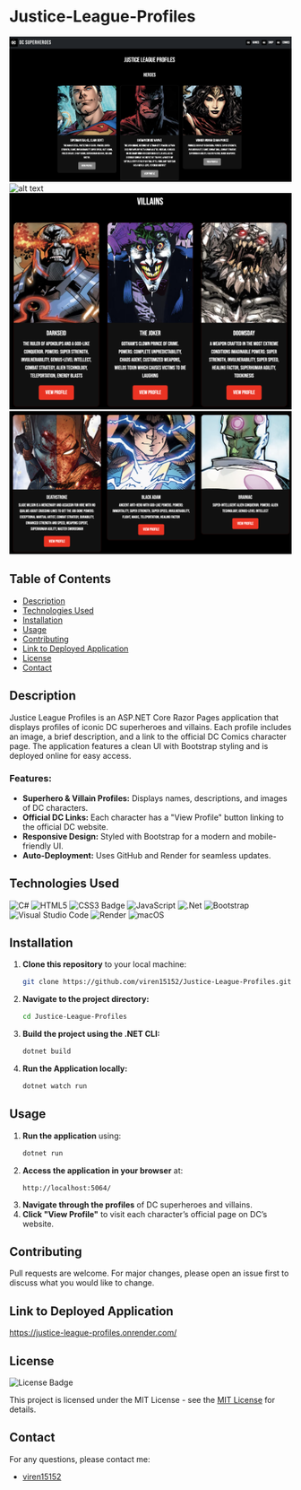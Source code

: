 # Justice-League-Profiles

![alt text](<wwwroot/images/Screenshot 2025-01-29 at 18.04.26.png>)
![alt text](<wwwroot/images/Screenshot 2025-01-29 at 18.08.18.png>)
![alt text](<wwwroot/images/Screenshot 2025-01-30 at 00.02.16.png>)
![alt text](<wwwroot/images/Screenshot 2025-01-29 at 18.14.05.png>)

## Table of Contents

* [Description](#description)
* [Technologies Used](#technologies-used)
* [Installation](#installation)
* [Usage](#usage)
* [Contributing](#contributing)
* [Link to Deployed Application](#link-to-deployed-application)
* [License](#license)
* [Contact](#contact)

## Description
Justice League Profiles is an ASP.NET Core Razor Pages application that displays profiles of iconic DC superheroes and villains. Each profile includes an image, a brief description, and a link to the official DC Comics character page. The application features a clean UI with Bootstrap styling and is deployed online for easy access.

### Features:
- **Superhero & Villain Profiles:** Displays names, descriptions, and images of DC characters.
- **Official DC Links:** Each character has a "View Profile" button linking to the official DC website.
- **Responsive Design:** Styled with Bootstrap for a modern and mobile-friendly UI.
- **Auto-Deployment:** Uses GitHub and Render for seamless updates.

## Technologies Used

![C#](https://img.shields.io/badge/c%23-%23239120.svg?style=for-the-badge&logo=csharp&logoColor=white)
![HTML5](https://img.shields.io/badge/HTML5-E34F26?style=for-the-badge&logo=html5&logoColor=white)
![CSS3 Badge](https://img.shields.io/badge/CSS3-1572B6?logo=css3&logoColor=fff&style=for-the-badge)
![JavaScript](https://img.shields.io/badge/javascript-%23323330.svg?style=for-the-badge&logo=javascript&logoColor=%23F7DF1E)
![.Net](https://img.shields.io/badge/.NET-5C2D91?style=for-the-badge&logo=.net&logoColor=white)
![Bootstrap](https://img.shields.io/badge/Bootstrap-563D7C?style=for-the-badge&logo=bootstrap&logoColor=white)
![Visual Studio Code](https://img.shields.io/badge/Visual%20Studio%20Code-0078d7.svg?style=for-the-badge&logo=visual-studio-code&logoColor=white)
![Render](https://img.shields.io/badge/Render-46E3B7?style=for-the-badge&logo=render&logoColor=white)
![macOS](https://img.shields.io/badge/mac%20os-000000?style=for-the-badge&logo=macos&logoColor=F0F0F0)

## Installation

1. **Clone this repository** to your local machine:
   ```sh
   git clone https://github.com/viren15152/Justice-League-Profiles.git
   ```
2. **Navigate to the project directory:**
   ```sh
   cd Justice-League-Profiles
   ```
3. **Build the project using the .NET CLI:**
   ```sh
   dotnet build
   ```
4. **Run the Application locally:**
   ```sh
   dotnet watch run
   ```

## Usage

1. **Run the application** using:
   ```sh
   dotnet run
   ```
2. **Access the application in your browser** at:
   ```
   http://localhost:5064/
   ```
3. **Navigate through the profiles** of DC superheroes and villains.
4. **Click "View Profile"** to visit each character’s official page on DC’s website.

## Contributing
Pull requests are welcome. For major changes, please open an issue first to discuss what you would like to change.

## Link to Deployed Application

https://justice-league-profiles.onrender.com/

## License

![License Badge](https://img.shields.io/badge/License-MIT-yellow.svg)

This project is licensed under the MIT License - see the [MIT License](https://opensource.org/licenses/MIT) for details.

## Contact

For any questions, please contact me:

  - [viren15152](https://github.com/viren15152)